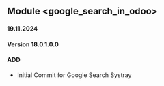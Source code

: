 ## Module <google_search_in_odoo>

#### 19.11.2024
#### Version 18.0.1.0.0
#### ADD
- Initial Commit for Google Search Systray
